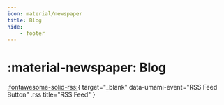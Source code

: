 ```yaml
---
icon: material/newspaper
title: Blog
hide:
    - footer
---
```


<style>
.built-with-footer {
    display: none;
}

.rss {
    float: right;
}
</style>

# :material-newspaper: Blog

[:fontawesome-solid-rss:](/feed_rss_created.xml){ target="_blank" data-umami-event="RSS Feed Button" .rss title="RSS Feed" }

